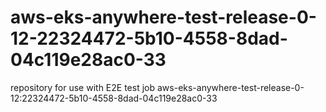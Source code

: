 # aws-eks-anywhere-test-release-0-12-22324472-5b10-4558-8dad-04c119e28ac0-33
repository for use with E2E test job aws-eks-anywhere-test-release-0-12:22324472-5b10-4558-8dad-04c119e28ac0-33
